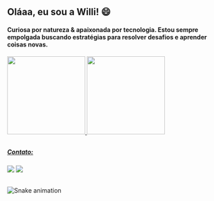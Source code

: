  ## Oláaa, eu sou a Willi!  😄 

#### Curiosa por natureza & apaixonada por tecnologia. Estou sempre empolgada buscando estratégias para resolver desafios e aprender coisas novas.

 <div>
  <a href="https://github.com/willihane">
  <img height="180em" src="https://github-readme-stats.vercel.app/api?username=willihane&show_icons=true&theme=dracula&include_all_commits=true&count_private=true"/>
  <img height="180em" src="https://github-readme-stats.vercel.app/api/top-langs/?username=willihane&layout=compact&langs_count=16&theme=dracula"/>
</div>

##
 ##### Contato:
 <div> 
   <a href="https://www.linkedin.com/in/williane-pereira/" target="_blank"><img src="https://img.shields.io/badge/-LinkedIn-%230077B5?style=for-the-badge&logo=linkedin&logoColor=white" target="_blank"></a> 
  <a href = "mailto:willyaneh@gmail.com"><img src="https://img.shields.io/badge/Gmail-D14836?style=for-the-badge&logo=gmail&logoColor=white" target="_blank"></a>

  ##

![Snake animation](https://github.com/willihane/willihane/blob/output/github-contribution-grid-snake.svg)
</div>
